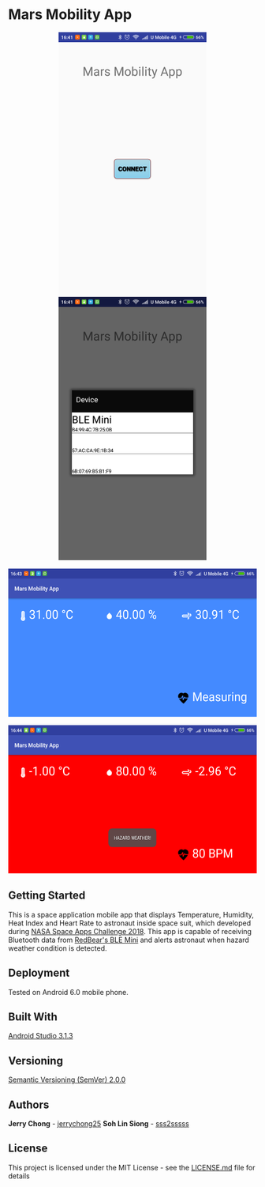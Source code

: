 # Mars Mobility App

<p align="center">
  <img src="ScreenShotHome.png" alt="Mars Mobility Screenshot Home"
       width="300" height="533">
  <img src="ScreenShotDevice.png" alt="Mars Mobility Screenshot Device"
       width="300" height="533">
</p>
<p align="center">
  <img src="ScreenShotNormal.png" alt="Mars Mobility Screenshot Normal Weather"
       width="533" height="300">
</p>
<p align="center">
  <img src="ScreenShotHazard.png" alt="Mars Mobility Screenshot Hazard Weather"
       width="533" height="300">
</p>

## Getting Started

This is a space application mobile app that displays Temperature, Humidity, Heat Index and Heart Rate to astronaut inside space suit, which developed during [NASA Space Apps Challenge 2018](https://2018.spaceappschallenge.org/). This app is capable of receiving Bluetooth data from [RedBear's BLE Mini](https://redbear.cc/product/retired/ble-mini.html) and alerts astronaut when hazard weather condition is detected.


## Deployment

Tested on Android 6.0 mobile phone.

## Built With

[Android Studio 3.1.3](https://developer.android.com/studio/) 

## Versioning

[Semantic Versioning (SemVer) 2.0.0](http://semver.org/)

## Authors

**Jerry Chong** - [jerrychong25](https://github.com/jerrychong25)
**Soh Lin Siong** - [sss2sssss](https://github.com/sss2sssss)

## License

This project is licensed under the MIT License - see the [LICENSE.md](LICENSE.md) file for details
